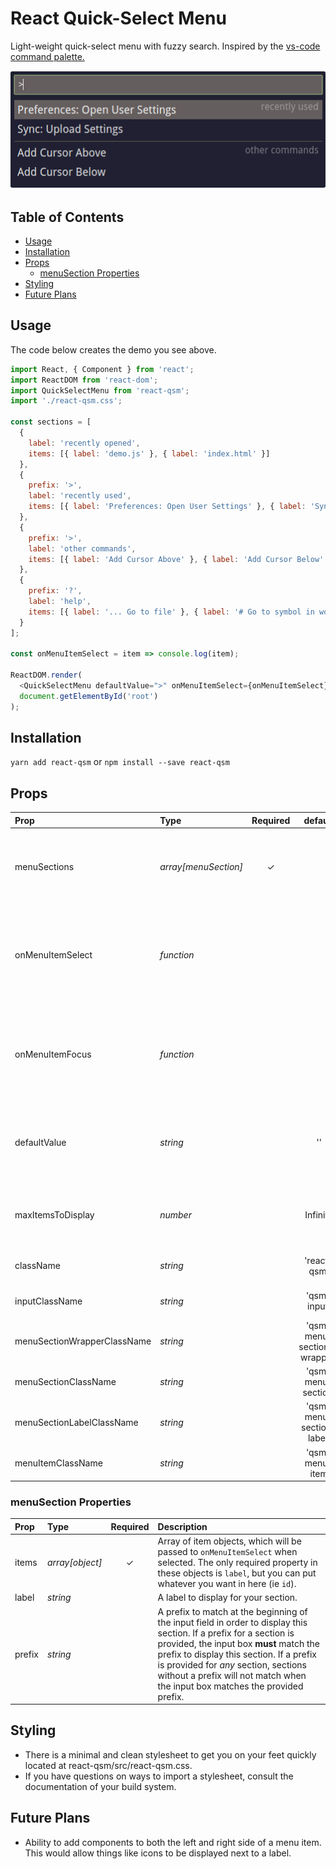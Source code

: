 # React Quick-Select Menu

Light-weight quick-select menu with fuzzy search. Inspired by the [vs-code command palette.](https://code.visualstudio.com/docs/getstarted/userinterface#_command-palette)

![react-qsm demo](./assets/sample.gif)

## Table of Contents

- [Usage](#usage)
- [Installation](#installation)
- [Props](#props)
  - [menuSection Properties](#menusection-properties)
- [Styling](#styling)
- [Future Plans](#future-plans)

## Usage

The code below creates the demo you see above.

```javascript
import React, { Component } from 'react';
import ReactDOM from 'react-dom';
import QuickSelectMenu from 'react-qsm';
import './react-qsm.css';

const sections = [
  {
    label: 'recently opened',
    items: [{ label: 'demo.js' }, { label: 'index.html' }]
  },
  {
    prefix: '>',
    label: 'recently used',
    items: [{ label: 'Preferences: Open User Settings' }, { label: 'Sync: Upload Settings' }]
  },
  {
    prefix: '>',
    label: 'other commands',
    items: [{ label: 'Add Cursor Above' }, { label: 'Add Cursor Below' }]
  },
  {
    prefix: '?',
    label: 'help',
    items: [{ label: '... Go to file' }, { label: '# Go to symbol in workspace' }]
  }
];

const onMenuItemSelect = item => console.log(item);

ReactDOM.render(
  <QuickSelectMenu defaultValue=">" onMenuItemSelect={onMenuItemSelect} menuSections={sections} />,
  document.getElementById('root')
);
```

## Installation

`yarn add react-qsm` or `npm install --save react-qsm`

## Props

| Prop                        | Type                 | Required |           default           | Description                                                                                                       |
| :-------------------------- | :------------------- | :------: | :-------------------------: | :---------------------------------------------------------------------------------------------------------------- |
| menuSections                | _array[menuSection]_ | &#x2713; |                             | Array of menuSections. These contain all of the data for the menuItems as well.                                   |
| onMenuItemSelect            | _function_           |          |                             | Callback to fire when a menu item is selected. A menuItem will be passed into this callback as the only argument. |
| onMenuItemFocus             | _function_           |          |                             | Callback to fire when a menu item is focused. A menuItem will be passed into this callback as the only argument.  |
| defaultValue                | _string_             |          |             ''              | Initial text value of the input. If provided, this would likely be a section prefix.                              |
| maxItemsToDisplay           | _number_             |          |          Infinity           | Maximum number of items to display in the quick select menu at once .                                             |
| className                   | _string_             |          |         'react-qsm'         | Class name for the menu wrapper (div)                                                                             |
| inputClassName              | _string_             |          |         'qsm-input'         | Class name for the menu input (input)                                                                             |
| menuSectionWrapperClassName | _string_             |          | 'qsm-menu-sections-wrapper' | Class name for the menu sections wrapper (div)                                                                    |
| menuSectionClassName        | _string_             |          |     'qsm-menu-section'      | Class name for a menu section (div)                                                                               |
| menuSectionLabelClassName   | _string_             |          |  'qsm-menu-section-label'   | Class name for a menu label (h2)                                                                                  |
| menuItemClassName           | _string_             |          |       'qsm-menu-item        | Class name for a menu item (li)                                                                                   |

### menuSection Properties

| Prop   | Type            | Required | Description                                                                                                                                                                                                                                                                                                                         |
| :----- | :-------------- | :------: | :---------------------------------------------------------------------------------------------------------------------------------------------------------------------------------------------------------------------------------------------------------------------------------------------------------------------------------- |
| items  | _array[object]_ | &#x2713; | Array of item objects, which will be passed to `onMenuItemSelect` when selected. The only required property in these objects is `label`, but you can put whatever you want in here (ie `id`).                                                                                                                                       |
| label  | _string_        |          | A label to display for your section.                                                                                                                                                                                                                                                                                                |
| prefix | _string_        |          | A prefix to match at the beginning of the input field in order to display this section. If a prefix for a section is provided, the input box **must** match the prefix to display this section. If a prefix is provided for _any_ section, sections without a prefix will not match when the input box matches the provided prefix. |

## Styling

- There is a minimal and clean stylesheet to get you on your feet quickly located at react-qsm/src/react-qsm.css.
- If you have questions on ways to import a stylesheet, consult the documentation of your build system.

## Future Plans

- Ability to add components to both the left and right side of a menu item. This would allow things like icons to be displayed next to a label.
